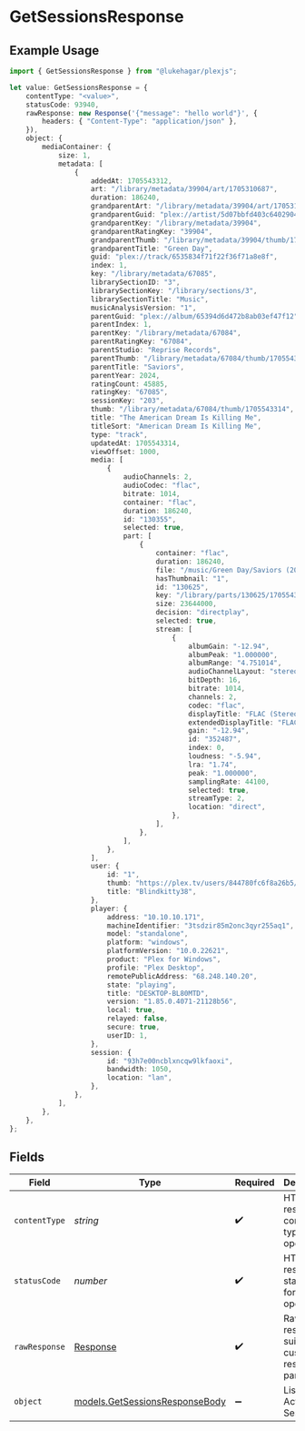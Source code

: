 # GetSessionsResponse

## Example Usage

```typescript
import { GetSessionsResponse } from "@lukehagar/plexjs";

let value: GetSessionsResponse = {
    contentType: "<value>",
    statusCode: 93940,
    rawResponse: new Response('{"message": "hello world"}', {
        headers: { "Content-Type": "application/json" },
    }),
    object: {
        mediaContainer: {
            size: 1,
            metadata: [
                {
                    addedAt: 1705543312,
                    art: "/library/metadata/39904/art/1705310687",
                    duration: 186240,
                    grandparentArt: "/library/metadata/39904/art/1705310687",
                    grandparentGuid: "plex://artist/5d07bbfd403c6402904a6480",
                    grandparentKey: "/library/metadata/39904",
                    grandparentRatingKey: "39904",
                    grandparentThumb: "/library/metadata/39904/thumb/1705310687",
                    grandparentTitle: "Green Day",
                    guid: "plex://track/6535834f71f22f36f71a8e8f",
                    index: 1,
                    key: "/library/metadata/67085",
                    librarySectionID: "3",
                    librarySectionKey: "/library/sections/3",
                    librarySectionTitle: "Music",
                    musicAnalysisVersion: "1",
                    parentGuid: "plex://album/65394d6d472b8ab03ef47f12",
                    parentIndex: 1,
                    parentKey: "/library/metadata/67084",
                    parentRatingKey: "67084",
                    parentStudio: "Reprise Records",
                    parentThumb: "/library/metadata/67084/thumb/1705543314",
                    parentTitle: "Saviors",
                    parentYear: 2024,
                    ratingCount: 45885,
                    ratingKey: "67085",
                    sessionKey: "203",
                    thumb: "/library/metadata/67084/thumb/1705543314",
                    title: "The American Dream Is Killing Me",
                    titleSort: "American Dream Is Killing Me",
                    type: "track",
                    updatedAt: 1705543314,
                    viewOffset: 1000,
                    media: [
                        {
                            audioChannels: 2,
                            audioCodec: "flac",
                            bitrate: 1014,
                            container: "flac",
                            duration: 186240,
                            id: "130355",
                            selected: true,
                            part: [
                                {
                                    container: "flac",
                                    duration: 186240,
                                    file: "/music/Green Day/Saviors (2024)/Green Day - Saviors - 01 - The American Dream Is Killing Me.flac",
                                    hasThumbnail: "1",
                                    id: "130625",
                                    key: "/library/parts/130625/1705543268/file.flac",
                                    size: 23644000,
                                    decision: "directplay",
                                    selected: true,
                                    stream: [
                                        {
                                            albumGain: "-12.94",
                                            albumPeak: "1.000000",
                                            albumRange: "4.751014",
                                            audioChannelLayout: "stereo",
                                            bitDepth: 16,
                                            bitrate: 1014,
                                            channels: 2,
                                            codec: "flac",
                                            displayTitle: "FLAC (Stereo)",
                                            extendedDisplayTitle: "FLAC (Stereo)",
                                            gain: "-12.94",
                                            id: "352487",
                                            index: 0,
                                            loudness: "-5.94",
                                            lra: "1.74",
                                            peak: "1.000000",
                                            samplingRate: 44100,
                                            selected: true,
                                            streamType: 2,
                                            location: "direct",
                                        },
                                    ],
                                },
                            ],
                        },
                    ],
                    user: {
                        id: "1",
                        thumb: "https://plex.tv/users/844780fc6f8a26b5/avatar?c=1705853661",
                        title: "Blindkitty38",
                    },
                    player: {
                        address: "10.10.10.171",
                        machineIdentifier: "3tsdzir85m2onc3qyr255aq1",
                        model: "standalone",
                        platform: "windows",
                        platformVersion: "10.0.22621",
                        product: "Plex for Windows",
                        profile: "Plex Desktop",
                        remotePublicAddress: "68.248.140.20",
                        state: "playing",
                        title: "DESKTOP-BL80MTD",
                        version: "1.85.0.4071-21128b56",
                        local: true,
                        relayed: false,
                        secure: true,
                        userID: 1,
                    },
                    session: {
                        id: "93h7e00ncblxncqw9lkfaoxi",
                        bandwidth: 1050,
                        location: "lan",
                    },
                },
            ],
        },
    },
};
```

## Fields

| Field                                                                  | Type                                                                   | Required                                                               | Description                                                            |
| ---------------------------------------------------------------------- | ---------------------------------------------------------------------- | ---------------------------------------------------------------------- | ---------------------------------------------------------------------- |
| `contentType`                                                          | *string*                                                               | :heavy_check_mark:                                                     | HTTP response content type for this operation                          |
| `statusCode`                                                           | *number*                                                               | :heavy_check_mark:                                                     | HTTP response status code for this operation                           |
| `rawResponse`                                                          | [Response](https://developer.mozilla.org/en-US/docs/Web/API/Response)  | :heavy_check_mark:                                                     | Raw HTTP response; suitable for custom response parsing                |
| `object`                                                               | [models.GetSessionsResponseBody](../models/getsessionsresponsebody.md) | :heavy_minus_sign:                                                     | List of Active Plex Sessions                                           |